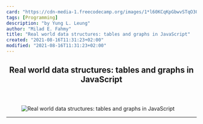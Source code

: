 ```yaml
---
card: "https://cdn-media-1.freecodecamp.org/images/1*l60KCqKpGbwvSTqO301VZg.jpeg"
tags: [Programming]
description: "by Yung L. Leung"
author: "Milad E. Fahmy"
title: "Real world data structures: tables and graphs in JavaScript"
created: "2021-08-16T11:31:23+02:00"
modified: "2021-08-16T11:31:23+02:00"
---
```

<div class="site-wrapper">
<main id="site-main" class="site-main outer">
<div class="inner">
<article class="post-full post tag-programming tag-software-development tag-technology tag-javascript tag-data-science ">
<header class="post-full-header">
<h1 class="post-full-title">Real world data structures: tables and graphs in JavaScript</h1>
</header>
<figure class="post-full-image">
<picture>
<source media="(max-width: 700px)" sizes="1px" srcset="data:image/gif;base64,R0lGODlhAQABAIAAAAAAAP///yH5BAEAAAAALAAAAAABAAEAAAIBRAA7 1w">
<source media="(min-width: 701px)" sizes="(max-width: 800px) 400px,
(max-width: 1170px) 700px,
1400px" srcset="https://cdn-media-1.freecodecamp.org/images/1*l60KCqKpGbwvSTqO301VZg.jpeg 300w,
https://cdn-media-1.freecodecamp.org/images/1*l60KCqKpGbwvSTqO301VZg.jpeg 600w,
https://cdn-media-1.freecodecamp.org/images/1*l60KCqKpGbwvSTqO301VZg.jpeg 1000w,
https://cdn-media-1.freecodecamp.org/images/1*l60KCqKpGbwvSTqO301VZg.jpeg 2000w">
<img onerror="this.style.display='none'" src="https://cdn-media-1.freecodecamp.org/images/1*l60KCqKpGbwvSTqO301VZg.jpeg" alt="Real world data structures: tables and graphs in JavaScript">
</picture>
</figure>
<section class="post-full-content">
<div class="post-content medium-migrated-article">
</div>
<hr>
</section>
</article>
</div>
</main>
</div>
<!-- Google Tag Manager (noscript) -->
<!-- End Google Tag Manager (noscript) -->
